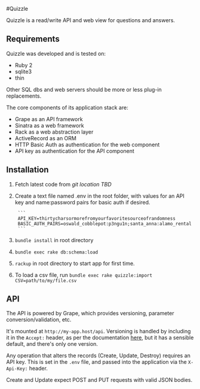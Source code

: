 #Quizzle

Quizzle is a read/write API and web view for questions and answers.

## Requirements

Quizzle was developed and is tested on:

* Ruby 2
* sqlite3
* thin

Other SQL dbs and web servers should be more or less plug-in replacements.

The core components of its application stack are:

* Grape as an API framework
* Sinatra as a web framework
* Rack as a web abstraction layer
* ActiveRecord as an ORM
* HTTP Basic Auth as authentication for the web component
* API key as authentication for the API component

## Installation

1. Fetch latest code from *git location TBD*
2. Create a text file named .env in the root folder, with values for an API key and name:password pairs for basic auth if desired.

        ```
        API_KEY=thirtycharsormorefromyourfavoritesourceofrandomness
        BASIC_AUTH_PAIRS=oswald_cobblepot:p3ngu1n;santa_anna:alamo_rental
        ```

3. `bundle install` in root directory
4. `bundle exec rake db:schema:load`
5. `rackup` in root directory to start app for first time.
6. To load a csv file, run `bundle exec rake quizzle:import CSV=path/to/my/file.csv`

## API

The API is powered by Grape, which provides versioning, parameter conversion/validation, etc.

It's mounted at `http://my-app.host/api`.  Versioning is handled by including it in the `Accept:` header, as per the documentation [here](https://github.com/intridea/grape#header), but it has a sensible default, and there's only one version.

Any operation that alters the records (Create, Update, Destroy) requires an API key.  This is set in the `.env` file, and passed into the application via the `X-Api-Key:` header.

Create and Update expect POST and PUT requests with valid JSON bodies.
